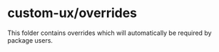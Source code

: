 # custom-ux/overrides

This folder contains overrides which will automatically be required by package users.

